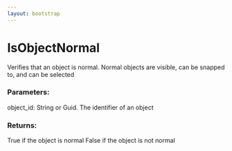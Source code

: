 ```yaml
---
layout: bootstrap
---
```


# IsObjectNormal

Verifies that an object is normal. Normal objects are visible, can be
        snapped to, and can be selected
          

### Parameters:

object_id: String or Guid. The identifier of an object
        

### Returns:


True if the object is normal
False if the object is not normal
        


